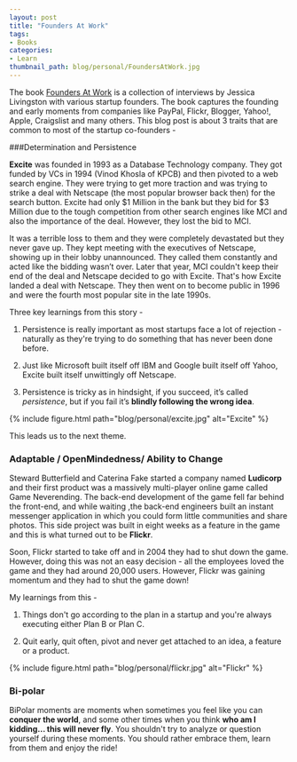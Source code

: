 ```yaml
---
layout: post
title: "Founders At Work"
tags:
- Books
categories:
- Learn
thumbnail_path: blog/personal/FoundersAtWork.jpg
---
```


The book [Founders At Work](https://www.amazon.com/Founders-Work-Stories-Startups-Early-ebook/dp/B009IXMK4O) is a collection of interviews by Jessica Livingston with various startup founders. The book captures the founding and early moments from companies like PayPal, Flickr, Blogger, Yahoo!, Apple, Craigslist and many others. This blog post is about 3 traits that are common to most of the startup co-founders - 

###Determination and Persistence 

**Excite** was founded in 1993 as a Database Technology company. They got funded by VCs in 1994 (Vinod Khosla of KPCB) and then pivoted to a web search engine. They were trying to get more traction and was trying to strike a deal with Netscape (the most popular browser back then) for the search button. Excite had only $1 Million in the bank but they bid for $3 Million due to the tough competition from other search engines like MCI and also the importance of the deal. However, they lost the bid to MCI.

It was a terrible loss to them and they were completely devastated but they never gave up. They kept meeting with the executives of Netscape, showing up in their lobby unannounced. They called them constantly and acted like the bidding wasn’t over. Later that year, MCI couldn't keep their end of the deal and Netscape decided to go with Excite. That's how Excite landed a deal with Netscape. They then went on to become public in 1996 and were the fourth most popular site in the late 1990s.

Three key learnings from this story - 

1. Persistence is really important as most startups face a lot of rejection - naturally as they're trying to do something that has never been done before.

2. Just like Microsoft built itself off IBM and Google built itself off Yahoo, Excite built itself unwittingly off Netscape. 

3. Persistence is tricky as in hindsight, if you succeed, it’s called *persistence*, but if you fail it’s **blindly following the wrong idea**.

{% include figure.html path="blog/personal/excite.jpg" alt="Excite" %}

This leads us to the next theme.

### Adaptable / OpenMindedness/ Ability to Change 

Steward Butterfield and Caterina Fake started a company named **Ludicorp** and their first product was a massively multi-player online game called Game Neverending. The back-end development of the game fell far behind the front-end, and while waiting ,the back-end engineers built an instant messenger application in which you could form little communities and share photos. This side project was built in eight weeks as a feature in the game and this is what turned out to be **Flickr**. 

Soon, Flickr started to take off and in 2004 they had to shut down the game. However, doing this was not an easy decision - all the employees loved the game and they had around 20,000 users. However, Flickr was gaining momentum and they had to shut the game down!

My learnings from this - 

1. Things don't go according to the plan in a startup and you're always executing either Plan B or Plan C. 

2. Quit early, quit often, pivot and never get attached to an idea, a feature or a product.

{% include figure.html path="blog/personal/flickr.jpg" alt="Flickr" %}

### Bi-polar

BiPolar moments are moments when sometimes you feel like you can **conquer the world**, and some other times when you think **who am I kidding… this will never fly**. You shouldn't try to analyze or question yourself during these moments. You should rather embrace them, learn from them and enjoy the ride!